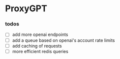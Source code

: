 # ProxyGPT

### todos
- [ ] add more openai endpoints
- [ ] add a queue based on openai's account rate limits
- [ ] add caching of requests
- [ ] more efficient redis queries
